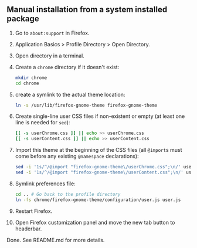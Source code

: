 ## Manual installation from a system installed package

1. Go to `about:support` in Firefox.

2. Application Basics > Profile Directory > Open Directory.

3. Open directory in a terminal.

4. Create a `chrome` directory if it doesn't exist:

   ```sh
   mkdir chrome
   cd chrome
   ```

5. create a symlink to the actual theme location:

   ```sh
   ln -s /usr/lib/firefox-gnome-theme firefox-gnome-theme
   ```

6. Create single-line user CSS files if non-existent or empty (at least one line is needed for `sed`):

   ```sh
   [[ -s userChrome.css ]] || echo >> userChrome.css
   [[ -s userContent.css ]] || echo >> userContent.css
   ```

7. Import this theme at the beginning of the CSS files (all `@import`s must come before any existing `@namespace` declarations):

   ```sh
   sed -i '1s/^/@import "firefox-gnome-theme\/userChrome.css";\n/' userChrome.css
   sed -i '1s/^/@import "firefox-gnome-theme\/userContent.css";\n/' userContent.css
   ```

8. Symlink preferences file:

   ```sh
   cd .. # Go back to the profile directory
   ln -fs chrome/firefox-gnome-theme/configuration/user.js user.js
   ```

9. Restart Firefox.

10. Open Firefox customization panel and move the new tab button to headerbar.

Done. See README.md for more details.
